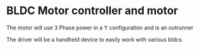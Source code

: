 # BLDC Motor controller and motor

The motor will use 3 Phase power in a Y configuration and is an outrunner

The driver will be a handheld device to easily work with various bldcs 
